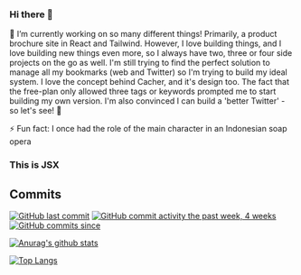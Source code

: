 ### Hi there 👋

🔭 I’m currently working on so many different things! Primarily, a product brochure site in React and Tailwind. However, I love building things, and I love building new things even more, so I always have two, three or four side projects on the go as well. I'm still trying to find the perfect solution to manage all my bookmarks (web and Twitter) so I'm trying to build my ideal system. I love the concept behind Cacher, and it's design too. The fact that the free-plan only allowed three tags or keywords prompted me to start building my own version. I'm also convinced I can build a 'better Twitter' - so let's see! 🤣

⚡ Fun fact: I once had the role of the main character in an Indonesian soap opera

<div style={{ padding: '20px', backgroundColor: 'tomato' }}>
  <h3>This is JSX</h3>
</div>

## Commits
[![GitHub last commit](https://img.shields.io/github/last-commit/google/skia.svg?style=flat)]()
[![GitHub commit activity the past week, 4 weeks](https://img.shields.io/github/commit-activity/y/eslint/eslint.svg?style=flat)]() [![GitHub commits since](https://img.shields.io/github/commits-since/tterb/playmusic/v1.2.0.svg)]()

[![Anurag's github stats](https://github-readme-stats.vercel.app/api?username=MattHeslington)](https://github.com/anuraghazra/github-readme-stats)

[![Top Langs](https://github-readme-stats.vercel.app/api/top-langs/?username=MattHeslington)](https://github.com/anuraghazra/github-readme-stats)


<!--
- 🌱 I’m currently learning ...
- 👯 I’m looking to collaborate on ...
- 🤔 I’m looking for help with ...
- 💬 Ask me about ...
- 📫 How to reach me: ...
- 😄 Pronouns: ...
- 
-->

